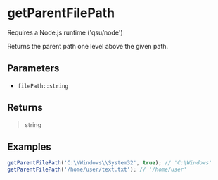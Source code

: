 # getParentFilePath <Badge type="tip" text="JavaScript" />

<span class="node-required">Requires a Node.js runtime ('qsu/node')</span>

Returns the parent path one level above the given path.

## Parameters

- `filePath::string`

## Returns

> string

## Examples

```javascript
getParentFilePath('C:\\Windows\\System32', true); // 'C:\Windows'
getParentFilePath('/home/user/text.txt'); // '/home/user'
```
